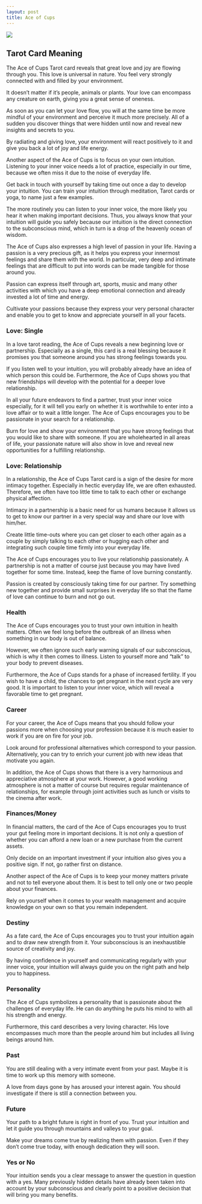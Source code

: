 ```yaml
---
layout: post
title: Ace of Cups
---
```


![](../images/Ace-of-Cups-Tarot-Card-Meaning-732x1024.webp)

## Tarot Card Meaning
The Ace of Cups Tarot card reveals that great love and joy are flowing through you. This love is universal in nature. You feel very strongly connected with and filled by your environment.

It doesn’t matter if it’s people, animals or plants. Your love can encompass any creature on earth, giving you a great sense of oneness.

As soon as you can let your love flow, you will at the same time be more mindful of your environment and perceive it much more precisely. All of a sudden you discover things that were hidden until now and reveal new insights and secrets to you.

By radiating and giving love, your environment will react positively to it and give you back a lot of joy and life energy.

Another aspect of the Ace of Cups is to focus on your own intuition. Listening to your inner voice needs a lot of practice, especially in our time, because we often miss it due to the noise of everyday life.

Get back in touch with yourself by taking time out once a day to develop your intuition. You can train your intuition through meditation, Tarot cards or yoga, to name just a few examples.

The more routinely you can listen to your inner voice, the more likely you hear it when making important decisions. Thus, you always know that your intuition will guide you safely because our intuition is the direct connection to the subconscious mind, which in turn is a drop of the heavenly ocean of wisdom.

The Ace of Cups also expresses a high level of passion in your life. Having a passion is a very precious gift, as it helps you express your innermost feelings and share them with the world. In particular, very deep and intimate feelings that are difficult to put into words can be made tangible for those around you.

Passion can express itself through art, sports, music and many other activities with which you have a deep emotional connection and already invested a lot of time and energy.

Cultivate your passions because they express your very personal character and enable you to get to know and appreciate yourself in all your facets.


### Love: Single
In a love tarot reading, the Ace of Cups reveals a new beginning love or partnership. Especially as a single, this card is a real blessing because it promises you that someone around you has strong feelings towards you.

If you listen well to your intuition, you will probably already have an idea of which person this could be. Furthermore, the Ace of Cups shows you that new friendships will develop with the potential for a deeper love relationship.

In all your future endeavors to find a partner, trust your inner voice especially, for it will tell you early on whether it is worthwhile to enter into a love affair or to wait a little longer. The Ace of Cups encourages you to be passionate in your search for a relationship.

Burn for love and show your environment that you have strong feelings that you would like to share with someone. If you are wholehearted in all areas of life, your passionate nature will also show in love and reveal new opportunities for a fulfilling relationship.

### Love: Relationship
In a relationship, the Ace of Cups Tarot card is a sign of the desire for more intimacy together. Especially in hectic everyday life, we are often exhausted. Therefore, we often have too little time to talk to each other or exchange physical affection.

Intimacy in a partnership is a basic need for us humans because it allows us to get to know our partner in a very special way and share our love with him/her.

Create little time-outs where you can get closer to each other again as a couple by simply talking to each other or hugging each other and integrating such couple time firmly into your everyday life.

The Ace of Cups encourages you to live your relationship passionately. A partnership is not a matter of course just because you may have lived together for some time. Instead, keep the flame of love burning constantly.

Passion is created by consciously taking time for our partner. Try something new together and provide small surprises in everyday life so that the flame of love can continue to burn and not go out.


### Health

The Ace of Cups encourages you to trust your own intuition in health matters. Often we feel long before the outbreak of an illness when something in our body is out of balance.

However, we often ignore such early warning signals of our subconscious, which is why it then comes to illness. Listen to yourself more and “talk” to your body to prevent diseases.

Furthermore, the Ace of Cups stands for a phase of increased fertility. If you wish to have a child, the chances to get pregnant in the next cycle are very good. It is important to listen to your inner voice, which will reveal a favorable time to get pregnant.


### Career 

For your career, the Ace of Cups means that you should follow your passions more when choosing your profession because it is much easier to work if you are on fire for your job.

Look around for professional alternatives which correspond to your passion. Alternatively, you can try to enrich your current job with new ideas that motivate you again.

In addition, the Ace of Cups shows that there is a very harmonious and appreciative atmosphere at your work. However, a good working atmosphere is not a matter of course but requires regular maintenance of relationships, for example through joint activities such as lunch or visits to the cinema after work.


### Finances/Money 

In financial matters, the card of the Ace of Cups encourages you to trust your gut feeling more in important decisions. It is not only a question of whether you can afford a new loan or a new purchase from the current assets.

Only decide on an important investment if your intuition also gives you a positive sign. If not, go rather first on distance.

Another aspect of the Ace of Cups is to keep your money matters private and not to tell everyone about them. It is best to tell only one or two people about your finances.

Rely on yourself when it comes to your wealth management and acquire knowledge on your own so that you remain independent.


### Destiny 

As a fate card, the Ace of Cups encourages you to trust your intuition again and to draw new strength from it. Your subconscious is an inexhaustible source of creativity and joy.

By having confidence in yourself and communicating regularly with your inner voice, your intuition will always guide you on the right path and help you to happiness.


### Personality
The Ace of Cups symbolizes a personality that is passionate about the challenges of everyday life. He can do anything he puts his mind to with all his strength and energy.

Furthermore, this card describes a very loving character. His love encompasses much more than the people around him but includes all living beings around him.

### Past
You are still dealing with a very intimate event from your past. Maybe it is time to work up this memory with someone.

A love from days gone by has aroused your interest again. You should investigate if there is still a connection between you.

### Future
Your path to a bright future is right in front of you. Trust your intuition and let it guide you through mountains and valleys to your goal.

Make your dreams come true by realizing them with passion. Even if they don’t come true today, with enough dedication they will soon.

### Yes or No
Your intuition sends you a clear message to answer the question in question with a yes. Many previously hidden details have already been taken into account by your subconscious and clearly point to a positive decision that will bring you many benefits.

